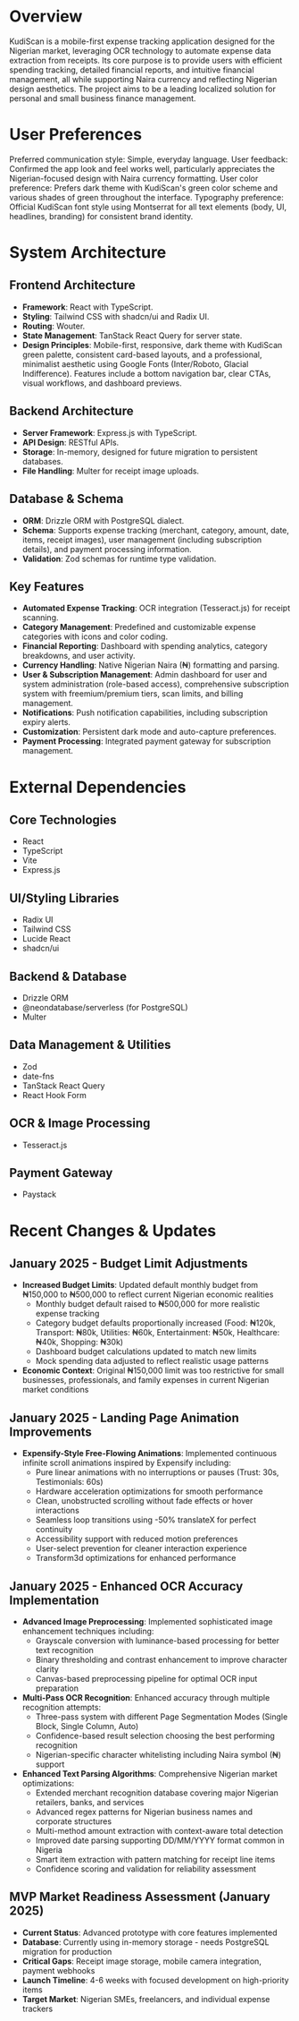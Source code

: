 # Overview

KudiScan is a mobile-first expense tracking application designed for the Nigerian market, leveraging OCR technology to automate expense data extraction from receipts. Its core purpose is to provide users with efficient spending tracking, detailed financial reports, and intuitive financial management, all while supporting Naira currency and reflecting Nigerian design aesthetics. The project aims to be a leading localized solution for personal and small business finance management.

# User Preferences

Preferred communication style: Simple, everyday language.
User feedback: Confirmed the app look and feel works well, particularly appreciates the Nigerian-focused design with Naira currency formatting.
User color preference: Prefers dark theme with KudiScan's green color scheme and various shades of green throughout the interface.
Typography preference: Official KudiScan font style using Montserrat for all text elements (body, UI, headlines, branding) for consistent brand identity.

# System Architecture

## Frontend Architecture
- **Framework**: React with TypeScript.
- **Styling**: Tailwind CSS with shadcn/ui and Radix UI.
- **Routing**: Wouter.
- **State Management**: TanStack React Query for server state.
- **Design Principles**: Mobile-first, responsive, dark theme with KudiScan green palette, consistent card-based layouts, and a professional, minimalist aesthetic using Google Fonts (Inter/Roboto, Glacial Indifference). Features include a bottom navigation bar, clear CTAs, visual workflows, and dashboard previews.

## Backend Architecture
- **Server Framework**: Express.js with TypeScript.
- **API Design**: RESTful APIs.
- **Storage**: In-memory, designed for future migration to persistent databases.
- **File Handling**: Multer for receipt image uploads.

## Database & Schema
- **ORM**: Drizzle ORM with PostgreSQL dialect.
- **Schema**: Supports expense tracking (merchant, category, amount, date, items, receipt images), user management (including subscription details), and payment processing information.
- **Validation**: Zod schemas for runtime type validation.

## Key Features
- **Automated Expense Tracking**: OCR integration (Tesseract.js) for receipt scanning.
- **Category Management**: Predefined and customizable expense categories with icons and color coding.
- **Financial Reporting**: Dashboard with spending analytics, category breakdowns, and user activity.
- **Currency Handling**: Native Nigerian Naira (₦) formatting and parsing.
- **User & Subscription Management**: Admin dashboard for user and system administration (role-based access), comprehensive subscription system with freemium/premium tiers, scan limits, and billing management.
- **Notifications**: Push notification capabilities, including subscription expiry alerts.
- **Customization**: Persistent dark mode and auto-capture preferences.
- **Payment Processing**: Integrated payment gateway for subscription management.

# External Dependencies

## Core Technologies
- React
- TypeScript
- Vite
- Express.js

## UI/Styling Libraries
- Radix UI
- Tailwind CSS
- Lucide React
- shadcn/ui

## Backend & Database
- Drizzle ORM
- @neondatabase/serverless (for PostgreSQL)
- Multer

## Data Management & Utilities
- Zod
- date-fns
- TanStack React Query
- React Hook Form

## OCR & Image Processing
- Tesseract.js

## Payment Gateway
- Paystack

# Recent Changes & Updates

## January 2025 - Budget Limit Adjustments
- **Increased Budget Limits**: Updated default monthly budget from ₦150,000 to ₦500,000 to reflect current Nigerian economic realities
  - Monthly budget default raised to ₦500,000 for more realistic expense tracking
  - Category budget defaults proportionally increased (Food: ₦120k, Transport: ₦80k, Utilities: ₦60k, Entertainment: ₦50k, Healthcare: ₦40k, Shopping: ₦30k)
  - Dashboard budget calculations updated to match new limits
  - Mock spending data adjusted to reflect realistic usage patterns
- **Economic Context**: Original ₦150,000 limit was too restrictive for small businesses, professionals, and family expenses in current Nigerian market conditions

## January 2025 - Landing Page Animation Improvements
- **Expensify-Style Free-Flowing Animations**: Implemented continuous infinite scroll animations inspired by Expensify including:
  - Pure linear animations with no interruptions or pauses (Trust: 30s, Testimonials: 60s)
  - Hardware acceleration optimizations for smooth performance
  - Clean, unobstructed scrolling without fade effects or hover interactions
  - Seamless loop transitions using -50% translateX for perfect continuity
  - Accessibility support with reduced motion preferences
  - User-select prevention for cleaner interaction experience
  - Transform3d optimizations for enhanced performance

## January 2025 - Enhanced OCR Accuracy Implementation
- **Advanced Image Preprocessing**: Implemented sophisticated image enhancement techniques including:
  - Grayscale conversion with luminance-based processing for better text recognition
  - Binary thresholding and contrast enhancement to improve character clarity
  - Canvas-based preprocessing pipeline for optimal OCR input preparation
- **Multi-Pass OCR Recognition**: Enhanced accuracy through multiple recognition attempts:
  - Three-pass system with different Page Segmentation Modes (Single Block, Single Column, Auto)
  - Confidence-based result selection choosing the best performing recognition
  - Nigerian-specific character whitelisting including Naira symbol (₦) support
- **Enhanced Text Parsing Algorithms**: Comprehensive Nigerian market optimizations:
  - Extended merchant recognition database covering major Nigerian retailers, banks, and services
  - Advanced regex patterns for Nigerian business names and corporate structures
  - Multi-method amount extraction with context-aware total detection
  - Improved date parsing supporting DD/MM/YYYY format common in Nigeria
  - Smart item extraction with pattern matching for receipt line items
  - Confidence scoring and validation for reliability assessment

## MVP Market Readiness Assessment (January 2025)
- **Current Status**: Advanced prototype with core features implemented
- **Database**: Currently using in-memory storage - needs PostgreSQL migration for production
- **Critical Gaps**: Receipt image storage, mobile camera integration, payment webhooks
- **Launch Timeline**: 4-6 weeks with focused development on high-priority items
- **Target Market**: Nigerian SMEs, freelancers, and individual expense trackers